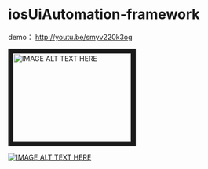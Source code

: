 iosUiAutomation-framework
=========================


demo：
http://youtu.be/smyv220k3og


<a href="https://www.youtube.com/embed/smyv220k3og
" target="_blank"><img src="http://img.youtube.com/vi/smyv220k3og/0.jpg" 
alt="IMAGE ALT TEXT HERE" width="240" height="180" border="10" /></a>

[![IMAGE ALT TEXT HERE](http://img.youtube.com/vi/smyv220k3og/0.jpg)](http://youtu.be/smyv220k3og)
